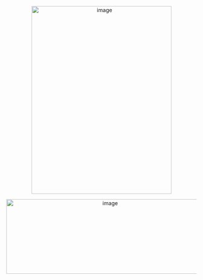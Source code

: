 <p align="center">
<img width="370" height="498" alt="image" src="https://github.com/user-attachments/assets/a9ad56e2-7c1b-4e81-98c1-e00c0f6b34f8" />
</p>

<p align="center">
<img width="534" height="198" alt="image" src="https://github.com/user-attachments/assets/1843646c-24fc-4b2b-aa72-6aecc747e453" />
</p>
